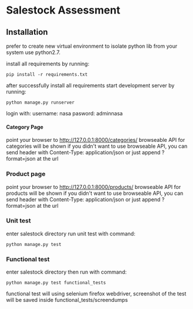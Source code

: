 # Salestock Assessment
## Installation

prefer to create new virtual environment to isolate python lib from your system
use python2.7.

install all requirements by running:
```
pip install -r requirements.txt
```

after successfully install all requirements start development server by running:
```
python manage.py runserver
```
login with:
username: nasa
pasword: adminnasa

#### Category Page
point your browser to http://127.0.0.1:8000/categories/
browseable API for categories will be shown
if you didn't want to use browseable API, you can send header with Content-Type: application/json or just append ?format=json at the url

### Product page
point your browser to http://127.0.0.1:8000/products/
browseable API for products will be shown
if you didn't want to use browseable API, you can send header with Content-Type: application/json or just append ?format=json at the url

### Unit test
enter salestock directory
run unit test with command:
```
python manage.py test
```

### Functional test
enter salestock directory
then run with command:
```
python manage.py test functional_tests
```
functional test will using selenium firefox webdriver, screenshot of the test will be saved inside functional_tests/screendumps


